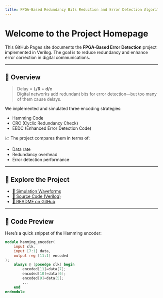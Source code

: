 ```yaml
---
title: FPGA-Based Redundancy Bits Reduction and Error Detection Algorithm
---
```


# Welcome to the Project Homepage

This GitHub Pages site documents the **FPGA-Based Error Detection** project implemented in Verilog. The goal is to reduce redundancy and enhance error correction in digital communications.

---

## 📘 Overview

> Delay = **L/R + d/c**  
> Digital networks add redundant bits for error detection—but too many of them cause delays.

We implemented and simulated three encoding strategies:
- Hamming Code
- CRC (Cyclic Redundancy Check)
- EEDC (Enhanced Error Detection Code)

📈 The project compares them in terms of:
- Data rate
- Redundancy overhead
- Error detection performance

---

## 📂 Explore the Project

- [📸 Simulation Waveforms](./docs/images/)
- [🧠 Source Code (Verilog)](./src/)
- [📄 README on GitHub](./README.md)

---

## 🔬 Code Preview

Here’s a quick snippet of the Hamming encoder:

```verilog
module hamming_encoder(
    input clk,
    input [7:1] data,
    output reg [11:1] encoded
);
    always @ (posedge clk) begin
        encoded[11]=data[7];
        encoded[10]=data[6];
        encoded[9]=data[5];
        ...
    end
endmodule
